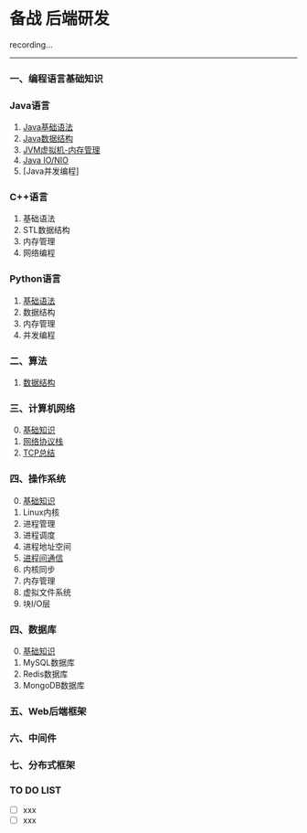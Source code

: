 备战 后端研发
=======

recording...

----

### 一、编程语言基础知识
### Java语言
1. [Java基础语法](./post/Java/Java-基础语法.md)
2. [Java数据结构](./post/Java/Java-容器源码分析.md)
3. [JVM虚拟机-内存管理](./post/Java/JVM-内存管理.md)
4. [Java IO/NIO](./post/Java/Java-IO.md)
5. [Java并发编程]

### C++语言
1. 基础语法
2. STL数据结构
3. 内存管理
4. 网络编程

### Python语言
1. [基础语法](./post/Python/Python基础.md)
2. 数据结构
3. 内存管理
4. 并发编程


### 二、算法
1. [数据结构](./post/算法/数据结构总结.md)

### 三、计算机网络
0. [基础知识](./post/计算机网络/计算机网络基础.md)
1. [网络协议栈](./post/计算机网络/网络协议栈.md)
2. [TCP总结](./post/计算机网络/TCP连接过程整理.md)

### 四、操作系统
0. [基础知识](./post/操作系统/操作系统基础.md)
1. Linux内核
2. 进程管理
3. 进程调度
4. 进程地址空间
5. [进程间通信](./post/Linux/进程通信.md)
6. 内核同步
7. 内存管理
8. 虚拟文件系统
9. 块I/O层

### 四、数据库
0. [基础知识](./post/数据库/数据库基础.md)
1. MySQL数据库
2. Redis数据库
3. MongoDB数据库

### 五、Web后端框架

### 六、中间件

### 七、分布式框架

### TO DO LIST
- [ ] xxx
- [ ] xxx
